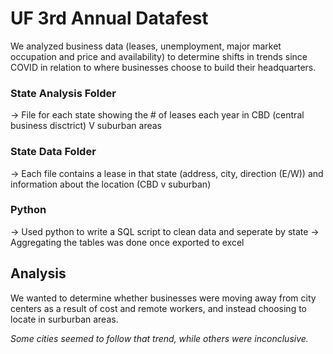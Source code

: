 <h1><b>UF 3rd Annual Datafest</b></h1>
<t>We analyzed business data (leases, unemployment, major market occupation and price and availability) to determine 
shifts in trends since COVID in relation to where businesses choose to build their headquarters. </t>
<h3>State Analysis Folder</h3>
-> File for each state showing the # of leases each year in CBD (central business disctrict) V suburban areas
<h3>State Data Folder</h3>
-> Each file contains a lease in that state (address, city, direction (E/W)) and information about the location (CBD v suburban)

<h3>Python</h3>
-> Used python to write a SQL script to clean data and seperate by state
-> Aggregating the tables was done once exported to excel

<br>
<h2>Analysis</h2>
<p>We wanted to determine whether businesses were moving away from city centers as a result of cost and remote workers,
and instead choosing to locate in surburban areas.</p>
<i>Some cities seemed to follow that trend, while others were inconclusive.</i>


